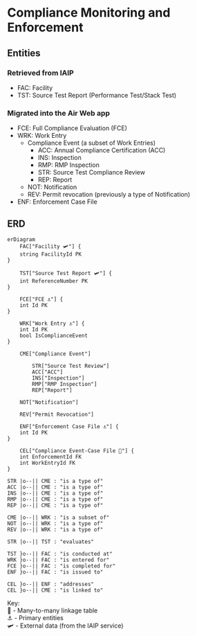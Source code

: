 # Compliance Monitoring and Enforcement

## Entities

### Retrieved from IAIP

- FAC: Facility
- TST: Source Test Report (Performance Test/Stack Test)

### Migrated into the Air Web app

- FCE: Full Compliance Evaluation (FCE)
- WRK: Work Entry
    - Compliance Event (a subset of Work Entries)
        - ACC: Annual Compliance Certification (ACC)
        - INS: Inspection
        - RMP: RMP Inspection
        - STR: Source Test Compliance Review
        - REP: Report
    - NOT: Notification
    - REV: Permit revocation (previously a type of Notification)
- ENF: Enforcement Case File

## ERD

```mermaid
erDiagram
    FAC["Facility 🛩️"] {
    string FacilityId PK
}

    TST["Source Test Report 🛩️"] {
    int ReferenceNumber PK
}

    FCE["FCE ⚓"] {
    int Id PK
}

    WRK["Work Entry ⚓"] {
    int Id PK
    bool IsComplianceEvent
}

    CME["Compliance Event"]

        STR["Source Test Review"]
        ACC["ACC"]
        INS["Inspection"]
        RMP["RMP Inspection"]
        REP["Report"]

    NOT["Notification"]
    
    REV["Permit Revocation"]

    ENF["Enforcement Case File ⚓"] {
    int Id PK
}

    CEL["Compliance Event-Case File 🔗"] {
    int EnforcementId FK
    int WorkEntryId FK
}

STR |o--|| CME : "is a type of"
ACC |o--|| CME : "is a type of"
INS |o--|| CME : "is a type of"
RMP |o--|| CME : "is a type of"
REP |o--|| CME : "is a type of"

CME |o--|| WRK : "is a subset of"
NOT |o--|| WRK : "is a type of"
REV |o--|| WRK : "is a type of"

STR |o--|| TST : "evaluates"

TST }o--|| FAC : "is conducted at"
WRK }o--|| FAC : "is entered for"
FCE }o--|| FAC : "is completed for"
ENF }o--|| FAC : "is issued to"

CEL }o--|| ENF : "addresses"
CEL }o--|| CME : "is linked to"

```

Key:<br>
🔗 - Many-to-many linkage table<br>
⚓ - Primary entities<br>
🛩️ - External data (from the IAIP service)
